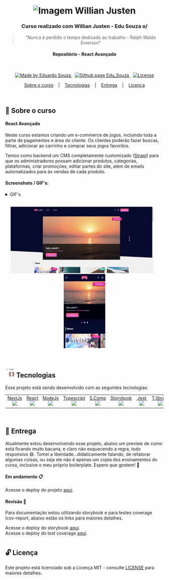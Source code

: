 <h1 align="center">
  <img align="center" alt="Imagem Willian Justen" src="https://stars.github.com/stars-social-card-images/willianjusten.png" width="400px" />
</h1>

<h3 align="center">
  Curso realizado com Willian Justen - Edu Souza o/
</h3>

<blockquote align="center">“Nunca é perdido o tempo dedicado ao trabalho - Ralph Waldo Emerson”</blockquote>

<h4 align="center">
  Repositório - React Avançado
</h4>

<br/>

<p align="center">
  <a href="https://github.com/EduSouza-programmer"    target="_blank">
    <img alt="Made by Eduardo Souza" src="https://img.shields.io/badge/made%20by-Edu%20Souza-%23F8952D">
  </a>&nbsp;
  <a href="https://edusouza-programmer.github.io/" target="_blank">
    <img alt="Github page Edu_Souza " src="https://img.shields.io/badge/Github%20page-Edu_Souza-orange">
  </a>&nbsp;
  <a href="LICENSE" >
    <img alt="License" src="https://img.shields.io/badge/license-MIT-%23F8952D">
  </a>
</p>



<p align="center">
  <a href="#rocket-Sobre-o-curso">Sobre o curso</a>&nbsp; &nbsp; |&nbsp; &nbsp;
  <a href="#-Tecnologias">Tecnologias</a>&nbsp; &nbsp; |&nbsp; &nbsp;
  <a href="#postbox-Entrega">Entrega</a>&nbsp; &nbsp; |&nbsp; &nbsp;
  <a href="#unlock-Licença">Licença</a>
</p>

<br/>

## :rocket: Sobre o curso

#### React Avançado

Neste curso estamos criando um e-commerce de jogos, incluindo toda a parte de pagamentos e área do cliente. Os clientes poderão fazer buscas, filtrar, adicionar ao carrinho e comprar seus jogos favoritos.

Temos como backend um CMS completamente customizado ([Strapi](https://strapi.io/)) para que os administradores possam adicionar produtos, categorias, plataformas, criar promoções, editar partes do site, além de emails automatizados para às vendas de cada produto.

#### Screenshots / GIF's:



<details>
<summary>GIF's</summary>
<br/>
<p align=center>Suporte para 320px ~ 1920px</p>
<p align=center >
  <img height="500px"  src="./public/img/home_desktop.gif"> &nbsp; &nbsp;
</p>
</details>

<br/>

<p align=center >
  <img height="210px"  src="./public/img/home_desktop.png"> &nbsp; &nbsp;
  <img height="235px" src="./public/img/mobile.png">
</p>

<br/>

## <img height="30" src="https://raw.githubusercontent.com/EduSouza-programmer/EduSouza-programmer/main/assets/stubparrot.gif"> Tecnologias

Esse projeto está sendo desenvolvido com as seguintes tecnologias:

<table >
  <tr>
    <td align=center><a href="https://nextjs.org/"><div>NextJs</div><img src="https://boringowl.io/wp-content/uploads/2020/03/next-js-framework-300x300.jpg" height="40px" /></a></td>
    <td align=center><a href="https://pt-br.reactjs.org/"><div>React</div><img src="https://img.icons8.com/officel/80/000000/react.png" height="40px" /></a></td>
    <td align=center><a href="https://nodejs.org/en/"><div>NodeJs</div><img src="https://img.icons8.com/color/96/000000/nodejs.png" height="40px" /></a> </td>
    <td align=center><a href="https://www.typescriptlang.org/"><div>Typescript</div><img src="https://img.icons8.com/color/96/000000/typescript.png" height="40px" /></a></td>
    <td align=center><a href="https://styled-components.com/"><div>S.Comp</div><img src="https://styled-components.com/logo.png" height="40px" /></a></td>
    <td align=center><a href="https://storybook.js.org/"><div>Storybook</div><img src="https://static-00.iconduck.com/assets.00/storybook-icon-icon-412x512-341bo8r1.png" height="40px" /></a></td>
    <td align=center><a href="https://jestjs.io/pt-BR/"><div>&nbsp;Jest&nbsp; </div><img src="https://cdn.auth0.com/blog/testing-react-with-jest/logo.png" height="40px" /></a></td>
    <td align=center><a href="https://testing-library.com/"><div>T.library</div><img src="https://testing-library.com/img/octopus-64x64.png" height="40px" /></a></td>
    <td align=center><a href="https://eslint.org/"><div>Eslint</div><img src="https://www.pinclipart.com/picdir/middle/280-2800377_eslint-vector-clipart.png" height="40px" /></a></td>
    <td align=center><a href="https://prettier.io/"><div>Prettier</div><img src="https://camo.githubusercontent.com/dff60c3322fc0645c42441b218ce565be5d14b528ac4d79247baa547b4977d1f/68747470733a2f2f70726574746965722e696f2f69636f6e2e706e67" height="40px" /></a></td>
  </tr>
</table>

<br/>

## :postbox: Entrega

Atualmente estou desenvolvendo esse projeto, abaixo um preview de como está ficando muito bacana, e claro não esquecendo a regra, todo responsivo :smile:.
Tomei a liberdade...didaticamente falando, de refatorar algumas coisas, ou seja ele não é apenas um copia dos ensinamentos do curso, inclusive o meu próprio boilerplate. Espero que gostem! :rocket: 
#### Em andamento :clipboard:

Acesse o deploy do projeto [aqui](https://edu-won-games-client-deploy.vercel.app/).

#### Revisão :beers:

Para documentação estou utilizando storybook e para testes coverage lcov-report, abaixo estão os links para maiores detalhes.

Acesse o deploy do storybook [aqui](https://edu-won-games-storybook.netlify.app/?path=/story/components-banner--mobile&globals=measureEnabled:false). <br/>
Acesse o deploy do test coverage [aqui]().

#
## :unlock: Licença

Este projeto está licenciado sob a Licença MIT - consulte [LICENSE](https://opensource.org/licenses/MIT) para maiores detalhes.
